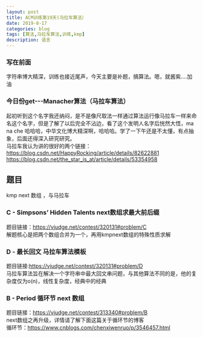 ```yaml
---
layout: post
title: ACM训练第19天(马拉车算法）
date: 2019-8-17
categories: blog
tags: [算法,马拉车算法,训练,kmp]
description: 语言
---
```


### 写在前面
字符串博大精深，训练也接近尾声，今天主要是补题，搞算法。嗯，就酱紫....加油

### 今日份get---Manacher算法（马拉车算法）
起初听到这个名字我还纳闷，是不是像尺取法一样通过算法运行像马拉车一样来命名这个名字，但是了解了以后完全不沾边，看了这个发明人名字后恍然大悟，ma na che 哈哈哈，中华文化博大精深啊，哈哈哈。学了一下午还是不太懂，有点抽象，后面还得深入研究研究。<br/>
马拉车我认为讲的很好的两个链接：<br/>
<https://blog.csdn.net/HappyRocking/article/details/82622881><br/>
<https://blog.csdn.net/the_star_is_at/article/details/53354958><br/>


## 题目
kmp next 数组 ，与马拉车

### C - Simpsons’ Hidden Talents next数组求最大前后缀
题目链接：<https://vjudge.net/contest/320131#problem/C><br/>
解题核心是把两个数组合并为一个，再用kmpnext数组的特殊性质求解<br/>


### D - 最长回文 马拉车算法模板
题目链接:<https://vjudge.net/contest/320131#problem/D><br/>
马拉车算法旨在解决一个字符串中最大回文串问题，与其他算法不同的是，他的复杂度仅为o(n)，线性复杂度，经典中的经典<br/>

### B - Period 循环节 next 数组
题目链接：<https://vjudge.net/contest/313340#problem/B><br/>
next数组之再升级，详情请了解下面这篇关于循环节的博客<br/>
循环节：<https://www.cnblogs.com/chenxiwenruo/p/3546457.html><br/>










